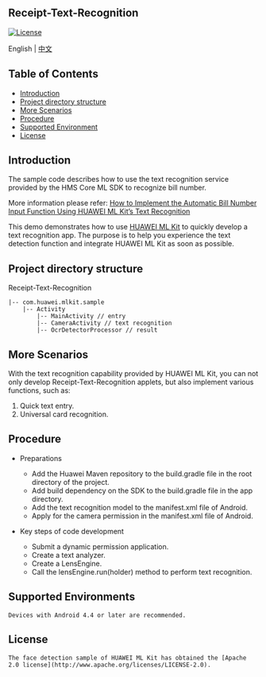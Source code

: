 ## Receipt-Text-Recognition
[![License](https://img.shields.io/badge/Docs-hmsguides-brightgreen)](https://developer.huawei.com/consumer/en/doc/development/HMS-Guides/ml-introduction-4)

English | [中文](https://github.com/HMS-Core/hms-ml-demo/blob/master/ApplicationCases/Receipt-Text-Recognition/README_ZH.md)

## Table of Contents

  * [Introduction](#Introduction)
  * [Project directory structure](#Project-directory-structure)
  * [More Scenarios](#More-Scenarios)
  * [Procedure](#Procedure)
  * [Supported Environment](#Supported-Environment)
  * [License](#License)


## Introduction
The sample code describes how to use the text recognition service provided by the HMS Core ML SDK to recognize bill number.

More information please refer: [How to Implement the Automatic Bill Number Input Function Using HUAWEI ML Kit’s Text Recognition](https://forums.developer.huawei.com/forumPortal/en/topicview?tid=0202344967934290124&fid=0101187876626530001)
    
This demo demonstrates how to use [HUAWEI ML Kit](https://developer.huawei.com/consumer/en/hms/huawei-mlkit) to quickly develop a text recognition app. The purpose is to help you experience the text detection function and integrate HUAWEI ML Kit as soon as possible.

## Project directory structure
Receipt-Text-Recognition

    |-- com.huawei.mlkit.sample
        |-- Activity
            |-- MainActivity // entry
            |-- CameraActivity // text recognition
            |-- OcrDetectorProcessor // result

## More Scenarios
With the text recognition capability provided by HUAWEI ML Kit, you can not only develop Receipt-Text-Recognition applets, but also implement various functions, such as:
1. Quick text entry.
2. Universal card recognition.

## Procedure
- Preparations
  - Add the Huawei Maven repository to the build.gradle file in the root directory of the project.
  - Add build dependency on the SDK to the build.gradle file in the app directory.
  - Add the text recognition model to the manifest.xml file of Android.
  - Apply for the camera permission in the manifest.xml file of Android.

- Key steps of code development
  - Submit a dynamic permission application.
  - Create a text analyzer.
  - Create a LensEngine.
  - Call the lensEngine.run(holder) method to perform text recognition.

## Supported Environments
    Devices with Android 4.4 or later are recommended.

##  License
    The face detection sample of HUAWEI ML Kit has obtained the [Apache 2.0 license](http://www.apache.org/licenses/LICENSE-2.0).

